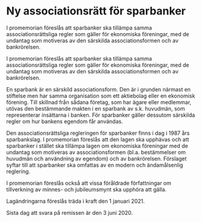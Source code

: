 # Ny associationsrätt för sparbanker

I promemorian föreslås att sparbanker ska tillämpa samma associationsrättsliga regler som gäller för ekonomiska föreningar, med de undantag som motiveras av den särskilda associationsformen och av bankrörelsen.

I promemorian föreslås att sparbanker ska tillämpa samma associationsrättsliga regler som gäller för ekonomiska föreningar, med de undantag som motiveras av den särskilda associationsformen och av bankrörelsen.

En sparbank är en särskild associationsform. Den är i grunden närmast en stiftelse men har samma organisation som ett aktiebolag eller en ekonomisk förening. Till skillnad från sådana företag, som har ägare eller medlemmar, utövas den bestämmande makten i en sparbank av s.k. huvudmän, som representerar insättarna i banken. För sparbanker gäller dessutom särskilda regler om hur bankens egendom får användas.

Den associationsrättsliga regleringen för sparbanker finns i dag i 1987 års sparbankslag. I promemorian föreslås att den lagen ska upphävas och att sparbanker i stället ska tillämpa lagen om ekonomiska föreningar med de undantag som motiveras av associationsformen (bl.a. bestämmelser om huvudmän och användning av egendom) och av bankrörelsen. Förslaget syftar till att sparbanker ska omfattas av en modern och ändamålsenlig reglering.

I promemorian föreslås också att vissa föråldrade författningar om tillverkning av minnes- och jubileumsmynt ska upphöra att gälla.

Lagändringarna föreslås träda i kraft den 1 januari 2021.

Sista dag att svara på remissen är den 3 juni 2020.
